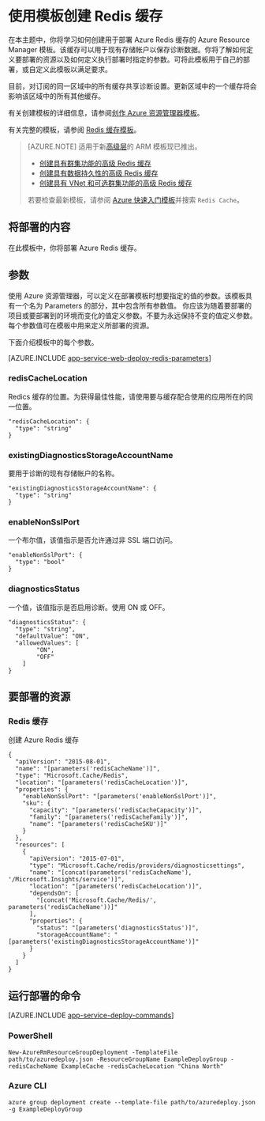 <properties 
	pageTitle="预配 Redis 缓存 | Azure" 
	description="使用 Azure 资源管理器模板部署 Azure Redis 缓存。" 
	services="app-service" 
	documentationCenter="" 
	authors="steved0x" 
	manager="Erikre" 
	editor=""/>

<tags
	ms.service="cache"
	ms.date="07/12/2016"
	wacn.date=""/>

# 使用模板创建 Redis 缓存

在本主题中，你将学习如何创建用于部署 Azure Redis 缓存的 Azure Resource Manager 模板。该缓存可以用于现有存储帐户以保存诊断数据。你将了解如何定义要部署的资源以及如何定义执行部署时指定的参数。可将此模板用于自己的部署，或自定义此模板以满足要求。

目前，对订阅的同一区域中的所有缓存共享诊断设置。更新区域中的一个缓存将会影响该区域中的所有其他缓存。

有关创建模板的详细信息，请参阅[创作 Azure 资源管理器模板](/documentation/articles/resource-group-authoring-templates/)。

有关完整的模板，请参阅 [Redis 缓存模板](https://github.com/Azure/azure-quickstart-templates/blob/master/101-redis-cache/azuredeploy.json)。

>[AZURE.NOTE] 适用于新[高级层](/documentation/articles/cache-premium-tier-intro/)的 ARM 模板现已推出。
>
>-    [创建具有群集功能的高级 Redis 缓存](https://github.com/Azure/azure-quickstart-templates/tree/master/201-redis-premium-cluster-diagnostics/)
>-    [创建具有数据持久性的高级 Redis 缓存](https://github.com/Azure/azure-quickstart-templates/tree/master/201-redis-premium-persistence/)
>-    [创建具有 VNet 和可选群集功能的高级 Redis 缓存](https://github.com/Azure/azure-quickstart-templates/tree/master/201-redis-premium-vnet-cluster-diagnostics/)
>
>若要检查最新模板，请参阅 [Azure 快速入门模板](https://github.com/Azure/azure-quickstart-templates/)并搜索 `Redis Cache`。

## 将部署的内容

在此模板中，你将部署 Azure Redis 缓存。

## 参数

使用 Azure 资源管理器，可以定义在部署模板时想要指定的值的参数。该模板具有一个名为 Parameters 的部分，其中包含所有参数值。
你应该为随着要部署的项目或要部署到的环境而变化的值定义参数。不要为永远保持不变的值定义参数。每个参数值可在模板中用来定义所部署的资源。

下面介绍模板中的每个参数。

[AZURE.INCLUDE [app-service-web-deploy-redis-parameters](../../includes/cache-deploy-parameters.md)]

### redisCacheLocation

Redics 缓存的位置。为获得最佳性能，请使用要与缓存配合使用的应用所在的同一位置。

    "redisCacheLocation": {
      "type": "string"
    }

### existingDiagnosticsStorageAccountName

要用于诊断的现有存储帐户的名称。

    "existingDiagnosticsStorageAccountName": {
      "type": "string"
    }

### enableNonSslPort

一个布尔值，该值指示是否允许通过非 SSL 端口访问。

    "enableNonSslPort": {
      "type": "bool"
    }

### diagnosticsStatus

一个值，该值指示是否启用诊断。使用 ON 或 OFF。

    "diagnosticsStatus": {
      "type": "string",
      "defaultValue": "ON",
      "allowedValues": [
            "ON",
            "OFF"
        ]
    }
    
## 要部署的资源

### Redis 缓存

创建 Azure Redis 缓存

    {
      "apiVersion": "2015-08-01",
      "name": "[parameters('redisCacheName')]",
      "type": "Microsoft.Cache/Redis",
      "location": "[parameters('redisCacheLocation')]",
      "properties": {
        "enableNonSslPort": "[parameters('enableNonSslPort')]",
        "sku": {
          "capacity": "[parameters('redisCacheCapacity')]",
          "family": "[parameters('redisCacheFamily')]",
          "name": "[parameters('redisCacheSKU')]"
        }
      },
      "resources": [
        {
          "apiVersion": "2015-07-01",
          "type": "Microsoft.Cache/redis/providers/diagnosticsettings",
          "name": "[concat(parameters('redisCacheName'), '/Microsoft.Insights/service')]",
          "location": "[parameters('redisCacheLocation')]",
          "dependsOn": [
            "[concat('Microsoft.Cache/Redis/', parameters('redisCacheName'))]"
          ],
          "properties": {
            "status": "[parameters('diagnosticsStatus')]",
            "storageAccountName": "[parameters('existingDiagnosticsStorageAccountName')]"
          }
        }
      ]
    }


## 运行部署的命令

[AZURE.INCLUDE [app-service-deploy-commands](../../includes/app-service-deploy-commands.md)]

### PowerShell

    New-AzureRmResourceGroupDeployment -TemplateFile path/to/azuredeploy.json -ResourceGroupName ExampleDeployGroup -redisCacheName ExampleCache -redisCacheLocation "China North"

### Azure CLI

    azure group deployment create --template-file path/to/azuredeploy.json -g ExampleDeployGroup

<!---HONumber=Mooncake_0829_2016-->